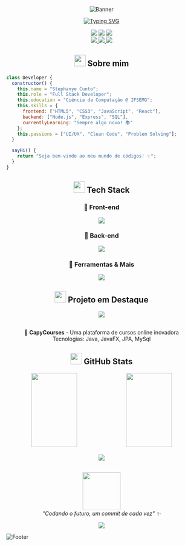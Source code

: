 <div align="center">

  ![Banner](https://capsule-render.vercel.app/api?type=waving&color=0:FF69B4,50:DA70D6,100:9370DB&height=200&section=header&text=Stephanye%20Cunto&fontSize=50&fontColor=fff&animation=twinkling&fontAlignY=35&descAlignY=55)

  [![Typing SVG](https://readme-typing-svg.herokuapp.com?font=Poppins&size=25&duration=4000&pause=1000&color=FF69B4&center=true&vCenter=true&random=false&width=600&lines=Transformando+ideias+em+c%C3%B3digo+%E2%9C%A8;Criando+experi%C3%AAncias+%C3%BAnicas+%F0%9F%92%96;Apaixonada+por+tecnologia+%F0%9F%92%BB;Full+Stack+Developer+%F0%9F%8C%B8)](https://git.io/typing-svg)

  <div>
    <img src="https://img.shields.io/badge/Front_End-💝-FF69B4?style=for-the-badge"/>
    <img src="https://img.shields.io/badge/Back_End-💫-DA70D6?style=for-the-badge"/>
    <img src="https://img.shields.io/badge/Clean_Code-✨-9370DB?style=for-the-badge"/>
  </div>

  <div>
    <a href="[https://www.linkedin.com/](https://www.linkedin.com/in/stephanye-cunto-802b8922b/)" target="_blank">
      <img src="https://img.shields.io/badge/-LinkedIn-%23FF69B4?style=for-the-badge&logo=linkedin&logoColor=white">
    </a>
    <a href="mailto:stephanyecristine6@gmail.com" target="_blank">
      <img src="https://img.shields.io/badge/-Gmail-%23DA70D6?style=for-the-badge&logo=gmail&logoColor=white">
    </a>
    <a href="https://github.com/StephanyeCunto" target="_blank">
      <img src="https://img.shields.io/badge/-Portfolio-%239370DB?style=for-the-badge&logo=github&logoColor=white">
    </a>
  </div>
</div>

<div align="center">
  <h2>
    <img src="https://media.giphy.com/media/UoLt6Tm8wlSnWGfSFs/giphy.gif" width="30">
    Sobre mim
  </h2>
</div>

```javascript
class Developer {
  constructor() {
    this.name = "Stephanye Cunto";
    this.role = "Full Stack Developer";
    this.education = "Ciência da Computação @ IFSEMG";
    this.skills = {
      frontend: ["HTML5", "CSS3", "JavaScript", "React"],
      backend: ["Node.js", "Express", "SQL"],
      currentlyLearning: "Sempre algo novo! 📚"
    };
    this.passions = ["UI/UX", "Clean Code", "Problem Solving"];
  }

  sayHi() {
    return "Seja bem-vindo ao meu mundo de códigos! ✨";
  }
}
```

<div align="center">
  <h2>
    <img src="https://media.giphy.com/media/3oKIPrXWhUYjqOanhS/giphy.gif" width="30">
    Tech Stack
  </h2>
</div>

<div align="center">
  <h3>🎀 Front-end</h3>
  <img src="https://skillicons.dev/icons?i=html,css,js,react,bootstrap" />
  
  <h3>💫 Back-end</h3>
  <img src="https://skillicons.dev/icons?i=nodejs,express,postgres,java" />
  
  <h3>🌸 Ferramentas & Mais</h3>
  <img src="https://skillicons.dev/icons?i=git,vscode,figma" />
</div>

<div align="center">
  <h2>
    <img src="https://media.giphy.com/media/LMt9638dO8dftAjtco/giphy.gif" width="30">
    Projeto em Destaque
  </h2>
</div>

<div align="center">
  <a href="https://github.com/StephanyeCunto/CapyCourses">
    <img align="center" src="https://github-readme-stats.vercel.app/api/pin/?username=StephanyeCunto&repo=CapyCourses&theme=material-palenight&hide_border=true"/>
  </a>
  <br><br>
  <p>
    🌟 <strong>CapyCourses</strong> - Uma plataforma de cursos online inovadora
    <br>
    Tecnologias: Java, JavaFX, JPA, MySql
  </p>
</div>

<!-- Estatísticas com tema roxo/rosa -->
<div align="center">
  <h2>
    <img src="https://media.giphy.com/media/W5eoZHPpUx9sapR0eu/giphy.gif" width="30">
    GitHub Stats
  </h2>
</div>

<div align="center">
  <img width="49%" height="195px" src="https://github-readme-stats.vercel.app/api?username=StephanyeCunto&show_icons=true&count_private=true&hide_border=true&title_color=FF69B4&icon_color=DA70D6&text_color=fff&bg_color=0d1117" /> 
  <img width="49%" height="195px" src="https://github-readme-stats.vercel.app/api/top-langs/?username=StephanyeCunto&layout=compact&hide_border=true&title_color=FF69B4&text_color=fff&bg_color=0d1117" />
</div>

<!-- Gráfico de Contribuições -->
<div align="center">
  <br>
  <img src="https://github-readme-activity-graph.vercel.app/graph?username=StephanyeCunto&bg_color=0d1117&color=FF69B4&line=DA70D6&point=9370DB&area=true&hide_border=true" />
</div>

<!-- Footer elegante -->
<div align="center">
  <br>
  <p>
    <img src="https://media.giphy.com/media/L1R1tvI9svkIWwpVYr/giphy.gif" width="100"><br>
    <i>"Codando o futuro, um commit de cada vez" ✨</i>
  </p>
  <img src="https://komarev.com/ghpvc/?username=StephanyeCunto&color=FF69B4&style=flat-square&label=Visitantes"/>
</div>

![Footer](https://capsule-render.vercel.app/api?type=waving&color=0:FF69B4,50:DA70D6,100:9370DB&height=120&section=footer)
